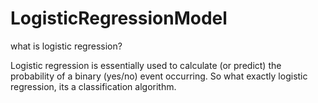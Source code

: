 # LogisticRegressionModel
what is logistic regression?

Logistic regression is essentially used to calculate (or predict) the probability of a binary (yes/no) event occurring. So what exactly logistic regression, its a classification algorithm.
